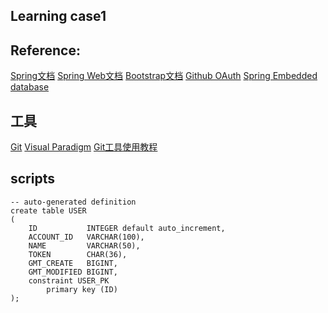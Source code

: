 ## Learning case1

## Reference:
[Spring文档](https://spring.io/guides/)
[Spring Web文档](https://spring.io/guides/gs/serving-web-content/)
[Bootstrap文档](https://v3.bootcss.com/getting-started/)
[Github OAuth](https://developer.github.com/apps/building-oauth-apps/creating-an-oauth-app/)
[Spring Embedded database](https://docs.spring.io/spring-boot/docs/2.2.0.RC1/reference/html/spring-boot-features.html#boot-features-embedded-database-support)

## 工具
[Git](https://git-scm.com/download)
[Visual Paradigm](https://www.visual-paradigm.com)
[Git工具使用教程](https://www.bilibili.com/video/av55780016/?p=2)

## scripts
~~~
-- auto-generated definition
create table USER
(
    ID           INTEGER default auto_increment,
    ACCOUNT_ID   VARCHAR(100),
    NAME         VARCHAR(50),
    TOKEN        CHAR(36),
    GMT_CREATE   BIGINT,
    GMT_MODIFIED BIGINT,
    constraint USER_PK
        primary key (ID)
);


~~~
